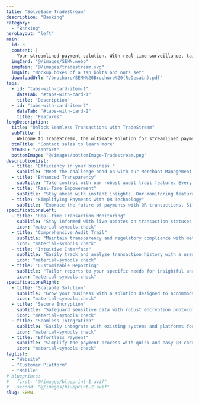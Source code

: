```yaml
---
title: "SolveEase TradeStream"
description: "Banking"
category: 
  - "Banking"
heroLayout: "left"
main:
  id: 3
  content: |
    Your streamlined payment solution. With real-time surveillance, tailored insights, and fortified security, TradeStream simplifies transactions for customers and boosts efficiency for merchants. Experience seamless integration and effortless payments with TradeStream.
  imgCard: "@/images/SEMN.webp"
  imgMain: "@/images/tradestream.svg"
  imgAlt: "Mockup boxes of a tap bolts and nuts set"
  downloadUrl: "/brochure/SEMN%20Brochure%20(ReDesain).pdf"
tabs:
  - id: "tabs-with-card-item-1"
    dataTab: "#tabs-with-card-1"
    title: "Description"
  - id: "tabs-with-card-item-2"
    dataTab: "#tabs-with-card-2"
    title: "Features"
longDescription:
  title: "Unlock Seamless Transactions with TradeStream"
  subTitle: |
    Welcome to TradeStream, the ultimate solution for streamlined payment management. Seamlessly integrating cutting-edge technology with user-friendly features, TradeStream is here to revolutionize how you manage your transactions. Explore the key features and benefits below to discover the power of TradeStream.
  btnTitle: "Contact sales to learn more"
  btnURL: "/contact"
  bottomImage: "@/images/bottomImage-Tradestream.png"
descriptionList:
  - title: "Efficiency in your business "
    subTitle: "Meet the challenge head-on with our Merchant Management app. In today's fast-paced digital world, meeting payment demands is tough, but fear not. Our solution streamlines your business operations, offering intuitive features to manage inventory, orders, and customers efficiently. Tailored payment options, from traditional POS to cutting-edge SoftPOS and QR-based transactions, simplify complexity and elevate efficiency."
  - title: "Enhanced Transparency"
    subTitle: "Take control with our robust audit trail feature. Every transaction and modification is meticulously logged for peace of mind and compliance. Our user-friendly interface makes tracking and analyzing transaction history effortless, ensuring transparency and accountability are always accessible."
  - title: "Real-Time Empowerment"
    subTitle: "Stay ahead with instant insights. Our monitoring feature keeps you informed and in command, facilitating seamless operations around the clock. With live updates and intuitive interfaces, track performance, identify irregularities, and take proactive measures effortlessly. Experience the transformative power of real-time monitoring for smarter, faster decisions."
  - title: "Simplifying Payments with QR Technology"
    subTitle: "Embrace the future of payments with QR transactions. Simply scan, pay, and go – it's that easy. Enjoy the convenience and security of QR technology for effortless transactions, whether in-store or on the move. Bid farewell to cash and cards, and welcome the simplicity of QR transactions."
specificationsLeft:
  - title: "Real-time Transaction Monitoring"
    subTitle: "Stay informed with live updates on transaction statuses for seamless operations."
    icon: "material-symbols:check"
  - title: "Comprehensive Audit Trail"
    subTitle: "Maintain transparency and regulatory compliance with meticulous recording of every transaction and change."
    icon: "material-symbols:check"
  - title: "Intuitive Interface"
    subTitle: "Easily track and analyze transaction history with a user-friendly interface."
    icon: "material-symbols:check"
  - title: "Customizable Reporting"
    subTitle: "Tailor reports to your specific needs for insightful analysis and decision-making."
    icon: "material-symbols:check"
specificationsRight:
  - title: "Scalable Solution"
    subTitle: "Grow your business with a solution designed to accommodate increasing transaction volumes effortlessly."
    icon: "material-symbols:check"
  - title: "Secure Encryption"
    subTitle: "Safeguard sensitive data with robust encryption protocols for peace of mind."
    icon: "material-symbols:check"
  - title: "Seamless Integration"
    subTitle: "Easily integrate with existing systems and platforms for enhanced efficiency and productivity."
    icon: "material-symbols:check"
  - title: "Effortless Payment"
    subTitle: "Simplify the payment process with quick and easy QR code scanning, eliminating the need for physical cash or cards."
    icon: "material-symbols:check"
taglist: 
  - "Website"
  - "Customer Platform"
  - "Mobile"
# blueprints:
#   first: "@/images/blueprint-1.avif"
#   second: "@/images/blueprint-2.avif"
slug: SEMN    
---
```

